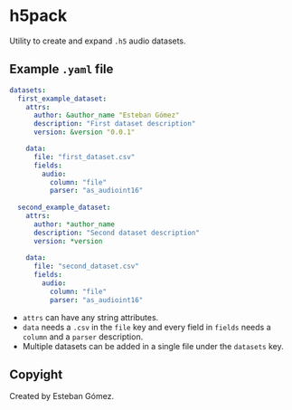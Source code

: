 # h5pack
Utility to create and expand `.h5` audio datasets.

## Example `.yaml` file
```yaml
datasets:
  first_example_dataset:
    attrs:
      author: &author_name "Esteban Gómez"
      description: "First dataset description"
      version: &version "0.0.1"

    data:
      file: "first_dataset.csv"
      fields:
        audio:
          column: "file"
          parser: "as_audioint16"
  
  second_example_dataset:
    attrs:
      author: *author_name
      description: "Second dataset description"
      version: *version
    
    data:
      file: "second_dataset.csv"
      fields:
        audio:
          column: "file"
          parser: "as_audioint16"
```

- `attrs` can have any string attributes.
- `data` needs a `.csv` in the `file` key and every field in `fields` needs a `column` and a `parser` description.
- Multiple datasets can be added in a single file under the `datasets` key.

## Copyight
Created by Esteban Gómez.
